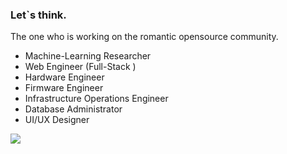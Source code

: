 <div id="intro">
    <h3>Let`s think.</h3>
    <p>The one who is working on the romantic opensource community.</p>
    <ul>
        <li>Machine-Learning Researcher</li>
        <li>Web Engineer (Full-Stack )</li>
        <li>Hardware Engineer</li>
        <li>Firmware Engineer</li>
        <li>Infrastructure Operations Engineer</li>
        <li>Database Administrator</li>
        <li>UI/UX Designer</li>
    </ul>
</div>
<div id="graph">
    <img src="https://github-readme-stats.vercel.app/api?username=supersonictw">
    <!--
    <img src="https://raw.githubusercontent.com/supersonictw/supersonictw/master/profile-summary-card-output/default/1-repos-per-language.svg">
    <img src="https://github-readme-stats.vercel.app/api/top-langs/?username=supersonictw&layout=compact">
    -->
</div>
